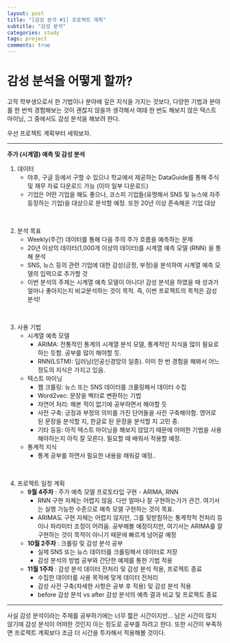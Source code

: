 ```yaml
---
layout: post
title: "[감성 분석 #1] 프로젝트 계획"
subtitle: "감성 분석"
categories: study
tags: project
comments: true
---
```



# 감성 분석을 어떻게 할까?

고작 학부생으로서 한 기법이나 분야에 깊은 지식을 가지는 것보다, 다양한 기법과 분야를 한 번씩 경험해보는 것이 괜찮지 않을까 생각해서 여태 한 번도 해보지 않은 텍스트 마이닝, 그 중에서도 감성 분석을 해보려 한다.

우선 프로젝트 계획부터 세워보자.

---

**주가 (시계열) 예측 및 감성 분석**

1. 데이터
    - 야후, 구글 등에서 구할 수 있으나 학교에서 제공하는 DataGuide를 통해 주식 및 재무 자료 다운로드 가능 (이미 일부 다운로드)
    - 기업은 어떤 기업을 해도 좋으나, 코스피 기업들(유명해서 SNS 및 뉴스에 자주 등장하는 기업)을 대상으로 분석할 예정. 또한 20년 이상 존속해온 기업 대상
<br/>

2. 분석 목표
    - Weekly(주간) 데이터를 통해 다음 주의 주가 흐름을 예측하는 문제
    - 20년 이상의 데이터(1,000개 이상의 데이터)를 시계열 예측 모델 (RNN) 을 통해 분석
    - SNS, 뉴스 등의 관련 기업에 대한 감성(긍정, 부정)을 분석하여 시계열 예측 모델의 입력으로 추가할 것
    - 이번 분석의 주제는 시계열 예측 모델이 아니다! 감성 분석을 하였을 때 성과가 얼마나 좋아지는지 비교분석하는 것이 목적. 즉, 이번 프로젝트의 목적은 감성 분석!
<br/>

3. 사용 기법
    - 시계열 예측 모델
        - ARIMA: 전통적인 통계의 시계열 분석 모델, 통계적인 지식을 많이 필요로 하는 듯함. 공부를 많이 해야할 듯.
        - RNN(LSTM): 딥러닝(인공신경망의 일종). 이미 한 번 경험을 해봐서 어느 정도의 지식은 가지고 있음.
    - 텍스트 마이닝
        - 웹 크롤링: 뉴스 또는 SNS 데이터를 크롤링해서 데이터 수집
        - Word2vec: 문장을 벡터로 변환하는 기법
        - 자연어 처리: 해본 적이 없기에 공부하면서 해야할 듯
        - 사전 구축: 긍정과 부정의 의미를 가진 단어들을 사전 구축해야함. 영어로 된 문장을 분석할 지, 한글로 된 문장을 분석할 지 고민 중.
        - 기타 등등: 아직 텍스트 마이닝을 해보지 않았기 때문에 어떠한 기법을 사용해야하는지 아직 잘 모른다. 필요할 때 배워서 적용할 예정.
    - 통계적 지식
        - 통계 공부를 하면서 필요한 내용을 채워갈 예정..
<br/>

4. 프로젝트 일정 계획
    - **9월 4주차** : 주가 예측 모델 프로토타입 구현 - ARIMA, RNN
        - RNN 구현 자체는 어렵지 않음. 다만 얼마나 잘 구현하는가가 관건. 여기서는 실행 가능한 수준으로 예측 모델 구현하는 것이 목표.
        - ARIMA도 구현 자체는 어렵지 않지만, 그를 뒷받침하는 통계학적 전처리 등이나 파라미터 조정이 어려움. 공부해볼 예정이지만, 여기서는 ARIMA를 잘 구현하는 것이 목적이 아니기 때문에 빠르게 넘어갈 예정
    - **10월 2주차** : 크롤링 및 감성 분석 공부
        - 실제 SNS 또는 뉴스 데이터를 크롤링해서 데이터로 저장
        - 감성 분석의 방법 공부와 간단한 예제를 통한 기법 적용
    - **11월 1주차** : 감성 분석 데이터 전처리 및 감성 분석 적용, 프로젝트 종료
        - 수집한 데이터를 사용 목적에 맞게 데이터 전처리
        - 감성 사전 구축(자세한 사항은 공부 후 적용) 및 감성 분석 적용
        - before 감성 분석 vs after 감성 분석의 예측 결과 비교 및 프로젝트 종료

---

사실 감성 분석이라는 주제를 공부하기에는 너무 짧은 시간이지만... 남은 시간이 많지 않기에 감성 분석이 어떠한 것인지 아는 정도로 공부를 하려고 한다. 또한 시간이 부족하면 프로젝트 계획보다 조금 더 시간을 투자해서 적용해볼 것이다.

